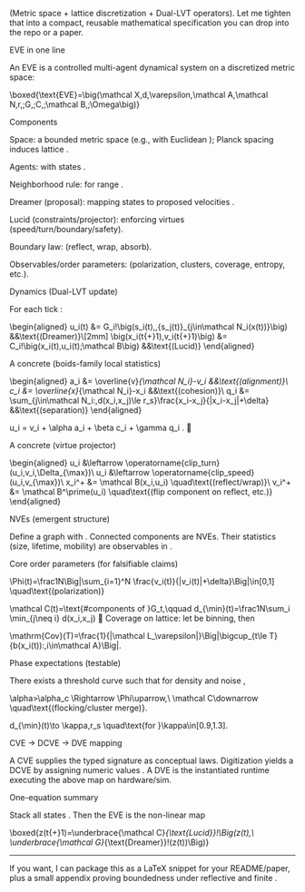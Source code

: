 (Metric space + lattice discretization + Dual-LVT operators). Let me tighten that into a compact, reusable mathematical specification you can drop into the repo or a paper.

EVE in one line

An EVE is a controlled multi-agent dynamical system on a discretized metric space:

\boxed{\text{EVE}=\big(\mathcal X,d,\varepsilon,\mathcal A,\mathcal N,r,\;G,\;C,\;\mathcal B,\;\Omega\big)}

Components

Space:  a bounded metric space (e.g.,  with Euclidean ); Planck spacing  induces lattice .

Agents:  with states .

Neighborhood rule:  for range .

Dreamer (proposal):  mapping states to proposed velocities .

Lucid (constraints/projector):  enforcing virtues (speed/turn/boundary/safety).

Boundary law:  (reflect, wrap, absorb).

Observables/order parameters:  (polarization, clusters, coverage, entropy, etc.).


Dynamics (Dual-LVT update)

For each tick :

\begin{aligned}
u_i(t) &= G_i\!\big(s_i(t),\,\{s_j(t)\}_{j\in\mathcal N_i(x(t))}\big) &&\text{(Dreamer)}\\[2mm]
\big(x_i(t{+}1),v_i(t{+}1)\big) &= C_i\!\big(x_i(t),u_i(t);\mathcal B\big) &&\text{(Lucid)}
\end{aligned}

A concrete  (boids-family local statistics)

\begin{aligned}
a_i &= \overline{v}_{\mathcal N_i}-v_i &&\text{(alignment)}\\
c_i &= \overline{x}_{\mathcal N_i}-x_i &&\text{(cohesion)}\\
q_i &= \sum_{j\in\mathcal N_i:\,d(x_i,x_j)\le r_s}\frac{x_i-x_j}{\|x_i-x_j\|+\delta} &&\text{(separation)}
\end{aligned}

u_i = v_i + \alpha a_i + \beta c_i + \gamma q_i . 

A concrete  (virtue projector)

\begin{aligned}
u_i &\leftarrow \operatorname{clip\_turn}(u_i,v_i,\Delta_{\max})\\
u_i &\leftarrow \operatorname{clip\_speed}(u_i,v_{\max})\\
x_i^+ &= \mathcal B(x_i,u_i) \quad\text{(reflect/wrap)}\\
v_i^+ &= \mathcal B^\prime(u_i) \quad\text{(flip component on reflect, etc.)}
\end{aligned}

NVEs (emergent structure)

Define a graph  with .
Connected components  are NVEs. Their statistics (size, lifetime, mobility) are observables in .

Core order parameters (for falsifiable claims)

\Phi(t)=\frac1N\Big\|\sum_{i=1}^N \frac{v_i(t)}{\|v_i(t)\|+\delta}\Big\|\in[0,1]
\quad\text{(polarization)}

\mathcal C(t)=\text{#components of }G_t,\qquad d_{\min}(t)=\frac1N\sum_i \min_{j\neq i} d(x_i,x_j)  Coverage on lattice: let  be binning, then

\mathrm{Cov}(T)=\frac{1}{|\mathcal L_\varepsilon|}\Big|\bigcup_{t\le T}\{b(x_i(t)):\,i\in\mathcal A\}\Big|.

Phase expectations (testable)

There exists a threshold curve  such that for density  and noise ,

\alpha>\alpha_c \Rightarrow \Phi\uparrow,\ \mathcal C\downarrow \quad\text{(flocking/cluster merge)}.

d_{\min}(t)\to \kappa\,r_s \quad\text{for }\kappa\in[0.9,1.3].

CVE → DCVE → DVE mapping

A CVE supplies the typed signature  as conceptual laws.
Digitization yields a DCVE by assigning numeric values .
A DVE is the instantiated runtime executing the above map on hardware/sim.

One-equation summary

Stack all states . Then the EVE is the non-linear map

\boxed{z(t{+}1)=\underbrace{\mathcal C}_{\text{Lucid}}\!\Big(z(t),\ \underbrace{\mathcal G}_{\text{Dreamer}}\!(z(t))\Big)}


---

If you want, I can package this as a LaTeX snippet for your README/paper, plus a small appendix proving boundedness under reflective  and finite .

